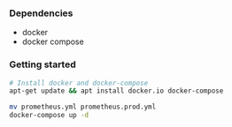 ### Dependencies

- docker
- docker compose

### Getting started

```bash
# Install docker and docker-compose
apt-get update && apt install docker.io docker-compose

mv prometheus.yml prometheus.prod.yml
docker-compose up -d
```